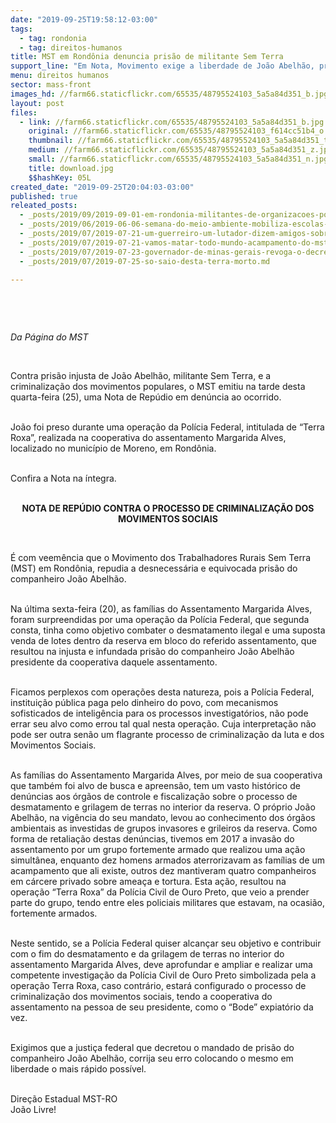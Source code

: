 ```yaml
---
date: "2019-09-25T19:58:12-03:00"
tags:
  - tag: rondonia
  - tag: direitos-humanos
title: MST em Rondônia denuncia prisão de militante Sem Terra
support_line: "Em Nota, Movimento exige a liberdade de João Abelhão, preso injustamente"
menu: direitos humanos
sector: mass-front
images_hd: //farm66.staticflickr.com/65535/48795524103_5a5a84d351_b.jpg
layout: post
files:
  - link: //farm66.staticflickr.com/65535/48795524103_5a5a84d351_b.jpg
    original: //farm66.staticflickr.com/65535/48795524103_f614cc51b4_o.jpg
    thumbnail: //farm66.staticflickr.com/65535/48795524103_5a5a84d351_t.jpg
    medium: //farm66.staticflickr.com/65535/48795524103_5a5a84d351_z.jpg
    small: //farm66.staticflickr.com/65535/48795524103_5a5a84d351_n.jpg
    title: download.jpg
    $$hashKey: 05L
created_date: "2019-09-25T20:04:03-03:00"
published: true
releated_posts:
  - _posts/2019/09/2019-09-01-em-rondonia-militantes-de-organizacoes-populares-se-formam-em-educacao-do-campo.md
  - _posts/2019/06/2019-06-06-semana-do-meio-ambiente-mobiliza-escolas-em-rondonia.md
  - _posts/2019/07/2019-07-21-um-guerreiro-um-lutador-dizem-amigos-sobre-sem-terra-atropelado-durante-ato.md
  - _posts/2019/07/2019-07-21-vamos-matar-todo-mundo-acampamento-do-mst-e-atacado-no-norte-de-minas.md
  - _posts/2019/07/2019-07-23-governador-de-minas-gerais-revoga-o-decreto-de-desapropriacao-da-antiga-usina-ariadnopolis.md
  - _posts/2019/07/2019-07-25-so-saio-desta-terra-morto.md

---
```

<p>&nbsp;</p>

<p>&nbsp;</p>

<p><em>Da P&aacute;gina do MST</em></p>

<p>&nbsp;</p>

<p>Contra pris&atilde;o injusta de Jo&atilde;o Abelh&atilde;o, militante Sem Terra, e a criminaliza&ccedil;&atilde;o dos movimentos populares, o MST emitiu na tarde desta quarta-feira (25), uma Nota de Rep&uacute;dio em den&uacute;ncia ao ocorrido.&nbsp;</p>

<p><br />
Jo&atilde;o foi preso durante uma opera&ccedil;&atilde;o da Pol&iacute;cia Federal, intitulada de &ldquo;Terra Roxa&rdquo;, realizada na cooperativa do assentamento Margarida Alves, localizado no munic&iacute;pio de Moreno, em Rond&ocirc;nia.</p>

<p><br />
Confira a Nota na &iacute;ntegra.&nbsp;</p>

<p style="text-align: center;"><br />
<strong>NOTA DE REP&Uacute;DIO CONTRA O PROCESSO DE CRIMINALIZA&Ccedil;&Atilde;O DOS MOVIMENTOS SOCIAIS</strong></p>

<p style="text-align: center;">&nbsp;</p>

<p>&Eacute; com veem&ecirc;ncia que o Movimento dos Trabalhadores Rurais Sem Terra (MST) em Rond&ocirc;nia, repudia a desnecess&aacute;ria e equivocada pris&atilde;o do companheiro Jo&atilde;o Abelh&atilde;o.&nbsp;</p>

<p><br />
Na &uacute;ltima sexta-feira (20), as fam&iacute;lias do Assentamento Margarida Alves, foram surpreendidas por uma opera&ccedil;&atilde;o da Pol&iacute;cia Federal, que segunda consta, tinha como objetivo combater o desmatamento ilegal e uma suposta venda de lotes dentro da reserva em bloco do referido assentamento, que resultou na injusta e infundada pris&atilde;o do companheiro Jo&atilde;o Abelh&atilde;o presidente da cooperativa daquele assentamento.</p>

<p><br />
Ficamos perplexos com opera&ccedil;&otilde;es desta natureza, pois a Pol&iacute;cia Federal, institui&ccedil;&atilde;o p&uacute;blica paga pelo dinheiro do povo, com mecanismos sofisticados de intelig&ecirc;ncia para os processos investigat&oacute;rios, n&atilde;o pode errar seu alvo como errou tal qual nesta opera&ccedil;&atilde;o. Cuja interpreta&ccedil;&atilde;o n&atilde;o pode ser outra sen&atilde;o um flagrante processo de criminaliza&ccedil;&atilde;o da luta e dos Movimentos Sociais.</p>

<p><br />
As fam&iacute;lias do Assentamento Margarida Alves, por meio de sua cooperativa que tamb&eacute;m foi alvo de busca e apreens&atilde;o, tem um vasto hist&oacute;rico de den&uacute;ncias aos &oacute;rg&atilde;os de controle e fiscaliza&ccedil;&atilde;o sobre o processo de desmatamento e grilagem de terras no interior da reserva. O pr&oacute;prio Jo&atilde;o Abelh&atilde;o, na vig&ecirc;ncia do seu mandato, levou ao conhecimento dos &oacute;rg&atilde;os ambientais as investidas de grupos invasores e grileiros da reserva. Como forma de retalia&ccedil;&atilde;o destas den&uacute;ncias, tivemos em 2017 a invas&atilde;o do assentamento por um grupo fortemente armado que realizou uma a&ccedil;&atilde;o simult&acirc;nea, enquanto dez homens armados aterrorizavam as fam&iacute;lias de um acampamento que ali existe, outros dez mantiveram quatro companheiros em c&aacute;rcere privado sobre amea&ccedil;a e tortura. Esta a&ccedil;&atilde;o, resultou na opera&ccedil;&atilde;o &ldquo;Terra Roxa&rdquo; da Pol&iacute;cia Civil de Ouro Preto, que veio a prender parte do grupo, tendo entre eles policiais militares que estavam, na ocasi&atilde;o, fortemente armados.</p>

<p><br />
Neste sentido, se a Pol&iacute;cia Federal quiser alcan&ccedil;ar seu objetivo e contribuir com o fim do desmatamento e da grilagem de terras no interior do assentamento Margarida Alves, deve aprofundar e ampliar e realizar uma competente investiga&ccedil;&atilde;o da Pol&iacute;cia Civil de Ouro Preto simbolizada pela a opera&ccedil;&atilde;o Terra Roxa, caso contr&aacute;rio, estar&aacute; configurado o processo de criminaliza&ccedil;&atilde;o dos movimentos sociais, tendo a cooperativa do assentamento na pessoa de seu presidente, como o &ldquo;Bode&rdquo; expiat&oacute;rio da vez.&nbsp;</p>

<p><br />
Exigimos que a justi&ccedil;a federal que decretou o mandado de pris&atilde;o do companheiro Jo&atilde;o Abelh&atilde;o, corrija seu erro colocando o mesmo em liberdade o mais r&aacute;pido poss&iacute;vel.&nbsp;</p>

<p><br />
Dire&ccedil;&atilde;o Estadual MST-RO<br />
Jo&atilde;o Livre!</p>

<p>&nbsp;</p>
